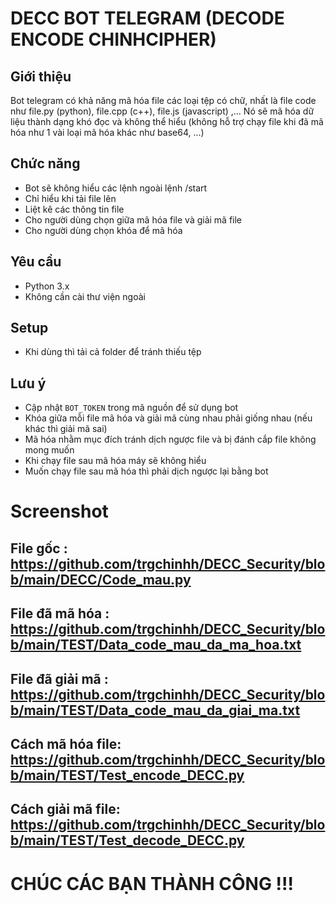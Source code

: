 # DECC BOT TELEGRAM (DECODE ENCODE CHINHCIPHER)

## Giới thiệu
Bot telegram có khả năng mã hóa file các loại tệp có chữ, nhất là file code như file.py (python), file.cpp (c++), file.js (javascript) ,... Nó sẽ mã hóa dữ liệu thành dạng khó đọc và không thể hiểu (không hỗ trợ chạy file khi đã mã hóa như 1 vài loại mã hóa khác như base64, ...)

## Chức năng
- Bot sẽ không hiểu các lệnh ngoài lệnh /start
- Chỉ hiểu khi tải file lên 
- Liệt kê các thông tin file
- Cho người dùng chọn giữa mã hóa file và giải mã file
- Cho người dùng chọn khóa để mã hóa 

## Yêu cầu
- Python 3.x
- Không cần cài thư viện ngoài 

## Setup
- Khi dùng thì tải cả folder để tránh thiếu tệp 

## Lưu ý
- Cập nhật `BOT_TOKEN` trong mã nguồn để sử dụng bot
- Khóa giữa mỗi file mã hóa và giải mã cùng nhau phải giống nhau (nếu khác thì giải mã sai)
- Mã hóa nhằm mục đích tránh dịch ngược file và bị đánh cắp file không mong muốn 
- Khi chạy file sau mã hóa máy sẽ không hiểu 
- Muốn chạy file sau mã hóa thì phải dịch ngược lại bằng bot 

# Screenshot 

## File gốc : https://github.com/trgchinhh/DECC_Security/blob/main/DECC/Code_mau.py
## File đã mã hóa : https://github.com/trgchinhh/DECC_Security/blob/main/TEST/Data_code_mau_da_ma_hoa.txt
## File đã giải mã : https://github.com/trgchinhh/DECC_Security/blob/main/TEST/Data_code_mau_da_giai_ma.txt
## Cách mã hóa file: https://github.com/trgchinhh/DECC_Security/blob/main/TEST/Test_encode_DECC.py
## Cách giải mã file: https://github.com/trgchinhh/DECC_Security/blob/main/TEST/Test_decode_DECC.py

# CHÚC CÁC BẠN THÀNH CÔNG !!!




